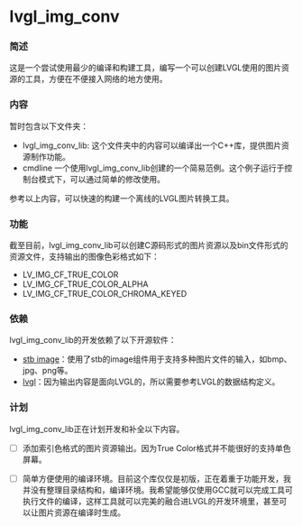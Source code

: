 # lvgl_img_conv
### 简述
这是一个尝试使用最少的编译和构建工具，编写一个可以创建LVGL使用的图片资源的工具，方便在不便接入网络的地方使用。

### 内容
暂时包含以下文件夹：
* lvgl_img_conv_lib: 这个文件夹中的内容可以编译出一个C++库，提供图片资源制作功能。
* cmdline 一个使用lvgl_img_conv_lib创建的一个简易范例。这个例子运行于控制台模式下，可以通过简单的修改使用。

参考以上内容，可以快速的构建一个离线的LVGL图片转换工具。

### 功能
截至目前，lvgl_img_conv_lib可以创建C源码形式的图片资源以及bin文件形式的资源文件，支持输出的图像色彩格式如下：
* LV_IMG_CF_TRUE_COLOR
* LV_IMG_CF_TRUE_COLOR_ALPHA
* LV_IMG_CF_TRUE_COLOR_CHROMA_KEYED

### 依赖
lvgl_img_conv_lib的开发依赖了以下开源软件：
* [stb image](https://github.com/nothings/stb)：使用了stb的image组件用于支持多种图片文件的输入，如bmp、jpg、png等。
* [lvgl](https://github.com/lvgl/lvgl)：因为输出内容是面向LVGL的，所以需要参考LVGL的数据结构定义。

### 计划
lvgl_img_conv_lib正在计划开发和补全以下内容。

- [ ] 添加索引色格式的图片资源输出。因为True Color格式并不能很好的支持单色屏幕。
- [ ] 简单方便使用的编译环境。目前这个库仅仅是初版，正在着重于功能开发，我并没有整理目录结构和，编译环境。我希望能够仅使用GCC就可以完成工具可执行文件的编译，这样工具就可以完美的融合进LVGL的开发环境里，甚至可以让图片资源在编译时生成。



